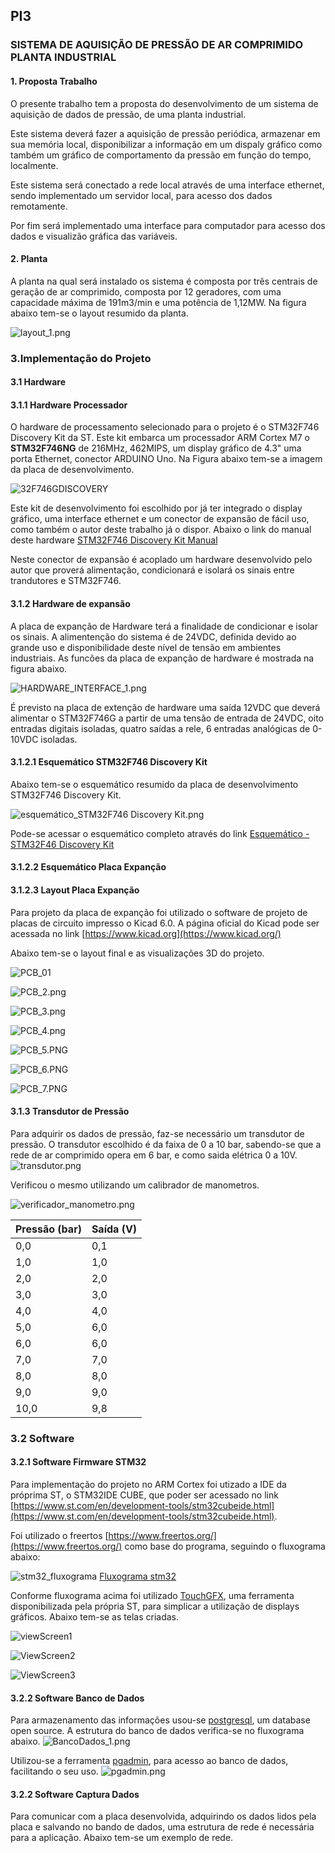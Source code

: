## PI3

### SISTEMA DE AQUISIÇÃO DE PRESSÃO DE AR COMPRIMIDO PLANTA INDUSTRIAL

#### 1. Proposta Trabalho

O presente trabalho tem a proposta do desenvolvimento de um sistema de aquisição de dados de pressão, de uma planta industrial.

Este sistema deverá fazer a aquisição de pressão periódica, armazenar em sua memória local, disponibilizar a informação em um dispaly gráfico como também um gráfico de comportamento da pressão em função do tempo, localmente.

Este sistema será conectado a rede local através de uma interface ethernet, sendo implementado um servidor local, para acesso dos dados remotamente.

Por fim será implementado uma interface para computador para acesso dos dados e visualizão gráfica das variáveis.


#### 2. Planta

A planta na qual será instalado os sistema é composta por três centrais de geração de ar comprimido, composta por 12 geradores, com uma capacidade máxima de 191m3/min e uma potência de 1,12MW.
Na figura abaixo tem-se o layout resumido da planta.

![layout_1.png](https://raw.githubusercontent.com/edneif/PI3/9d93a5eff6fc5123885bc35ade6224d1cf54fb85/pdf/figuras/layout_1.png)



 ### 3.Implementação do Projeto

#### 3.1 Hardware
 
#### 3.1.1 Hardware Processador

O hardware de processamento selecionado para o projeto é o STM32F746 Discovery Kit da ST. 
Este kit embarca um processador ARM Cortex M7 o **STM32F746NG** de 216MHz, 462MIPS, um display gráfico de 4.3" uma porta Ethernet, conector ARDUINO Uno. Na Figura abaixo tem-se a imagem da placa de desenvolvimento.


![32F746GDISCOVERY](https://user-images.githubusercontent.com/47660021/162569096-981dd325-8ecb-4b37-af0f-9166579ac6fd.png)

Este kit de desenvolvimento foi escolhido por já ter integrado o display gráfico, uma interface ethernet e um conector de expansão de fácil uso, como também o autor deste trabalho já o dispor. Abaixo o link do manual deste hardware [STM32F746 Discovery Kit Manual](https://github.com/edneif/git/blob/main/pdf/um1907-discovery-kit-for-stm32f7-series-with-stm32f746ng-mcu-stmicroelectronics.pdf)

Neste conector de expansão é acoplado um hardware desenvolvido pelo autor que proverá  alimentação, condicionará e isolará os sinais entre trandutores e STM32F746.


#### 3.1.2 Hardware de expansão

A placa de expanção de Hardware terá a finalidade de condicionar e isolar os sinais. A alimentenção do sistema é de 24VDC, definida devido ao grande uso e disponibilidade deste nível de tensão em ambientes industriais. As funcões da placa de expanção de hardware é mostrada na figura abaixo.

![HARDWARE_INTERFACE_1.png](https://raw.githubusercontent.com/edneif/PI3/main/pdf/figuras/HARDWARE_INTERFACE_1.png)


É previsto na placa de extenção de hardware uma saída 12VDC que deverá alimentar o STM32F746G a partir de uma tensão de entrada de 24VDC, oito entradas digitais isoladas, quatro saídas a rele, 6 entradas analógicas de 0-10VDC isoladas.


#### 3.1.2.1 Esquemático STM32F746 Discovery Kit 

Abaixo tem-se o esquemático resumido da placa de desenvolvimento STM32F746 Discovery Kit.

![esquemático_STM32F746 Discovery Kit.png](https://raw.githubusercontent.com/edneif/PI3/main/pdf/figuras/esquem%C3%A1tico_STM32F746%20Discovery%20Kit.png)

Pode-se acessar o esquemático completo através do link [Esquemático -STM32F46 Discovery Kit](https://github.com/edneif/PI3/blob/f6d6d0a415206b4271bded015b3e382bf827c5eb/pdf/figuras/en.mb1191-F746NGH6-C01_schematic.pdf)


#### 3.1.2.2 Esquemático Placa Expanção


#### 3.1.2.3 Layout Placa Expanção

Para projeto da placa de expanção foi utilizado o software de projeto de placas de circuito impresso o  Kicad 6.0. A página oficial do Kicad pode ser acessada no link [https://www.kicad.org](https://www.kicad.org/)

Abaixo tem-se o layout final e as visualizações 3D do projeto.

![PCB_01](https://raw.githubusercontent.com/edneif/PI3/main/pdf/figuras/PCB_1.png)

![PCB_2.png](https://raw.githubusercontent.com/edneif/PI3/main/pdf/figuras/PCB_2.png)

![PCB_3.png](https://raw.githubusercontent.com/edneif/PI3/main/pdf/figuras/PCB_3.png)

![PCB_4.png](https://raw.githubusercontent.com/edneif/PI3/main/pdf/figuras/PCB_4.png)

![PCB_5.PNG](https://raw.githubusercontent.com/edneif/PI3/main/pdf/figuras/PCB_5.png)

![PCB_6.PNG](https://raw.githubusercontent.com/edneif/PI3/main/pdf/figuras/PCB_6.png)

![PCB_7.PNG](https://raw.githubusercontent.com/edneif/PI3/main/pdf/figuras/PCB_7.png)


#### 3.1.3 Transdutor de Pressão

Para adquirir os dados de pressão, faz-se necessário um transdutor de pressão. O transdutor escolhido é da faixa de 0 a 10 bar, sabendo-se que a rede de ar comprimido opera em 6 bar, e como saida elétrica 0 a 10V.
![transdutor.png](https://raw.githubusercontent.com/edneif/PI3/main/pdf/figuras/transdutor.png)

Verificou o  mesmo utilizando um calibrador de manometros.

![verificador_manometro.png](https://raw.githubusercontent.com/edneif/PI3/main/pdf/figuras/verificador_manometro.png)


|Pressão (bar)  | Saída (V)  |
|--|--|
| 0,0 | 0,1 |
| 1,0 | 1,0 |
| 2,0 | 2,0 |
| 3,0 | 3,0 |
| 4,0 | 4,0 |
| 5,0 | 6,0 |
| 6,0 | 6,0 |
| 7,0 | 7,0 |
| 8,0 | 8,0 |
| 9,0 | 9,0 |
| 10,0 | 9,8 |


### 3.2 Software

#### 3.2.1 Software Firmware STM32

Para  implementação do projeto no ARM Cortex foi utizado a IDE da próprima ST, o STM32IDE CUBE, que poder ser acessado no link [https://www.st.com/en/development-tools/stm32cubeide.html](https://www.st.com/en/development-tools/stm32cubeide.html).

Foi utilizado o freertos [https://www.freertos.org/](https://www.freertos.org/) como base do programa, seguindo o fluxograma  abaixo:

![stm32_fluxograma](https://raw.githubusercontent.com/edneif/PI3/main/pdf/figuras/fluxograma_stm32.png)
[Fluxograma stm32](https://github.com/edneif/PI3/blob/main/pdf/figuras/fluxograma_stm32.pdf)

Conforme fluxograma acima foi utilizado [TouchGFX](https://www.st.com/en/development-tools/touchgfxdesigner.html), uma ferramenta disponibilizada pela própria ST, para simplicar a utilização de displays gráficos. Abaixo tem-se as telas criadas.

![viewScreen1](https://raw.githubusercontent.com/edneif/PI3/main/pdf/figuras/Viewscreen1.png)

![ViewScreen2](https://raw.githubusercontent.com/edneif/PI3/main/pdf/figuras/Viewscreen2.png)

![ViewScreen3](https://raw.githubusercontent.com/edneif/PI3/main/pdf/figuras/Viewscreen3.png)

#### 3.2.2 Software Banco de Dados

Para armazenamento das informações usou-se [postgresql](https://www.postgresql.org/), um database open source. A estrutura do banco de dados verifica-se no fluxograma abaixo.
![BancoDados_1.png](https://raw.githubusercontent.com/edneif/PI3/main/pdf/figuras/BancoDados_1.png)

Utilizou-se a ferramenta [pgadmin](https://www.pgadmin.org/download/), para acesso ao banco de dados, facilitando o seu uso.
![pgadmin.png](https://raw.githubusercontent.com/edneif/PI3/main/pdf/figuras/pgadmin.png)

#### 3.2.2 Software Captura Dados

Para comunicar com a placa desenvolvida, adquirindo os dados lidos pela placa e salvando no bando de dados, uma estrutura de rede é necessária para a aplicação. Abaixo tem-se um exemplo de rede.

